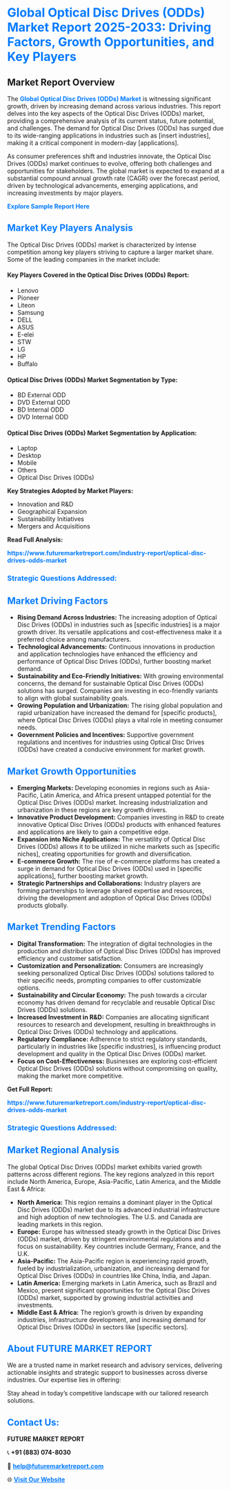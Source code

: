 <h1 style="color: #007BFF;">Global Optical Disc Drives (ODDs) Market Report 2025-2033: Driving Factors, Growth Opportunities, and Key Players</h1>

<section id="overview">
<h2>Market Report Overview</h2>
<p>The <a href="https://www.futuremarketreport.com/industry-report/optical-disc-drives-odds-market" style="color: #007BFF; text-decoration: none;"><strong>Global Optical Disc Drives (ODDs) Market</strong></a> is witnessing significant growth, driven by increasing demand across various industries. This report delves into the key aspects of the Optical Disc Drives (ODDs) market, providing a comprehensive analysis of its current status, future potential, and challenges. The demand for Optical Disc Drives (ODDs) has surged due to its wide-ranging applications in industries such as [insert industries], making it a critical component in modern-day [applications].</p>
<p>As consumer preferences shift and industries innovate, the Optical Disc Drives (ODDs) market continues to evolve, offering both challenges and opportunities for stakeholders. The global market is expected to expand at a substantial compound annual growth rate (CAGR) over the forecast period, driven by technological advancements, emerging applications, and increasing investments by major players.</p>
</section>

<section id="overview">
<p><a href="https://www.futuremarketreport.com/request-sample/reportId=128369" style="color: #007BFF; text-decoration: none;"><strong>Explore Sample Report Here</strong></a></p>
</section>

<section id="key-players">
<h2 style="color: #007BFF;">Market Key Players Analysis</h2>
<p>The Optical Disc Drives (ODDs) market is characterized by intense competition among key players striving to capture a larger market share. Some of the leading companies in the market include:</p>
<h4>Key Players Covered in the Optical Disc Drives (ODDs) Report:</h4>
<ul><li>Lenovo</li><li>Pioneer</li><li>Liteon</li><li>Samsung</li><li>DELL</li><li>ASUS</li><li>E-elei</li><li>STW</li><li>LG</li><li>HP</li><li>Buffalo</li></ul>
<h4>Optical Disc Drives (ODDs) Market Segmentation by Type:</h4>
<ul><li>BD External ODD</li><li>DVD External ODD</li><li>BD Internal ODD</li><li>DVD Internal ODD</li></ul>

<h4>Optical Disc Drives (ODDs) Market Segmentation by Application:</h4>
<ul><li>Laptop</li><li>Desktop</li><li>Mobile</li><li>Others</li><li>Optical Disc Drives (ODDs)</li></ul>
<p><strong>Key Strategies Adopted by Market Players:</strong></p>
<ul>
<li>Innovation and R&D</li>
<li>Geographical Expansion</li>
<li>Sustainability Initiatives</li>
<li>Mergers and Acquisitions</li>
</ul>
</section>

<section>
<p><strong>Read Full Analysis: </strong></p><a href="https://www.futuremarketreport.com/industry-report/optical-disc-drives-odds-market" style="color: #007BFF; text-decoration: none;"><strong>https://www.futuremarketreport.com/industry-report/optical-disc-drives-odds-market</strong></a>
<h3 style="color: #007BFF;">Strategic Questions Addressed:</h3>
</section>

<section id="driving-factors">
<h2 style="color: #007BFF;">Market Driving Factors</h2>
<ul>
<li><strong>Rising Demand Across Industries:</strong> The increasing adoption of Optical Disc Drives (ODDs) in industries such as [specific industries] is a major growth driver. Its versatile applications and cost-effectiveness make it a preferred choice among manufacturers.</li>
<li><strong>Technological Advancements:</strong> Continuous innovations in production and application technologies have enhanced the efficiency and performance of Optical Disc Drives (ODDs), further boosting market demand.</li>
<li><strong>Sustainability and Eco-Friendly Initiatives:</strong> With growing environmental concerns, the demand for sustainable Optical Disc Drives (ODDs) solutions has surged. Companies are investing in eco-friendly variants to align with global sustainability goals.</li>
<li><strong>Growing Population and Urbanization:</strong> The rising global population and rapid urbanization have increased the demand for [specific products], where Optical Disc Drives (ODDs) plays a vital role in meeting consumer needs.</li>
<li><strong>Government Policies and Incentives:</strong> Supportive government regulations and incentives for industries using Optical Disc Drives (ODDs) have created a conducive environment for market growth.</li>
</ul>
</section>

<section id="growth-opportunities">
<h2 style="color: #007BFF;">Market Growth Opportunities</h2>
<ul>
<li><strong>Emerging Markets:</strong> Developing economies in regions such as Asia-Pacific, Latin America, and Africa present untapped potential for the Optical Disc Drives (ODDs) market. Increasing industrialization and urbanization in these regions are key growth drivers.</li>
<li><strong>Innovative Product Development:</strong> Companies investing in R&D to create innovative Optical Disc Drives (ODDs) products with enhanced features and applications are likely to gain a competitive edge.</li>
<li><strong>Expansion into Niche Applications:</strong> The versatility of Optical Disc Drives (ODDs) allows it to be utilized in niche markets such as [specific niches], creating opportunities for growth and diversification.</li>
<li><strong>E-commerce Growth:</strong> The rise of e-commerce platforms has created a surge in demand for Optical Disc Drives (ODDs) used in [specific applications], further boosting market growth.</li>
<li><strong>Strategic Partnerships and Collaborations:</strong> Industry players are forming partnerships to leverage shared expertise and resources, driving the development and adoption of Optical Disc Drives (ODDs) products globally.</li>
</ul>
</section>

<section id="trending-factors">
<h2 style="color: #007BFF;">Market Trending Factors</h2>
<ul>
<li><strong>Digital Transformation:</strong> The integration of digital technologies in the production and distribution of Optical Disc Drives (ODDs) has improved efficiency and customer satisfaction.</li>
<li><strong>Customization and Personalization:</strong> Consumers are increasingly seeking personalized Optical Disc Drives (ODDs) solutions tailored to their specific needs, prompting companies to offer customizable options.</li>
<li><strong>Sustainability and Circular Economy:</strong> The push towards a circular economy has driven demand for recyclable and reusable Optical Disc Drives (ODDs) solutions.</li>
<li><strong>Increased Investment in R&D:</strong> Companies are allocating significant resources to research and development, resulting in breakthroughs in Optical Disc Drives (ODDs) technology and applications.</li>
<li><strong>Regulatory Compliance:</strong> Adherence to strict regulatory standards, particularly in industries like [specific industries], is influencing product development and quality in the Optical Disc Drives (ODDs) market.</li>
<li><strong>Focus on Cost-Effectiveness:</strong> Businesses are exploring cost-efficient Optical Disc Drives (ODDs) solutions without compromising on quality, making the market more competitive.</li>
</ul>
</section>

<section>
<p><strong>Get Full Report: </strong></p><a href="https://www.futuremarketreport.com/industry-report/optical-disc-drives-odds-market" style="color: #007BFF; text-decoration: none;"><strong>https://www.futuremarketreport.com/industry-report/optical-disc-drives-odds-market</strong></a>
<h3 style="color: #007BFF;">Strategic Questions Addressed:</h3>
</section>


<section id="regional-analysis">
<h2 style="color: #007BFF;">Market Regional Analysis</h2>
<p>The global Optical Disc Drives (ODDs) market exhibits varied growth patterns across different regions. The key regions analyzed in this report include North America, Europe, Asia-Pacific, Latin America, and the Middle East & Africa:</p>
<ul>
<li><strong>North America:</strong> This region remains a dominant player in the Optical Disc Drives (ODDs) market due to its advanced industrial infrastructure and high adoption of new technologies. The U.S. and Canada are leading markets in this region.</li>
<li><strong>Europe:</strong> Europe has witnessed steady growth in the Optical Disc Drives (ODDs) market, driven by stringent environmental regulations and a focus on sustainability. Key countries include Germany, France, and the U.K.</li>
<li><strong>Asia-Pacific:</strong> The Asia-Pacific region is experiencing rapid growth, fueled by industrialization, urbanization, and increasing demand for Optical Disc Drives (ODDs) in countries like China, India, and Japan.</li>
<li><strong>Latin America:</strong> Emerging markets in Latin America, such as Brazil and Mexico, present significant opportunities for the Optical Disc Drives (ODDs) market, supported by growing industrial activities and investments.</li>
<li><strong>Middle East & Africa:</strong> The region’s growth is driven by expanding industries, infrastructure development, and increasing demand for Optical Disc Drives (ODDs) in sectors like [specific sectors].</li>
</ul>
</section>

<footer>
<h2 style="color: #007BFF;">About FUTURE MARKET REPORT</h2>
<p>We are a trusted name in market research and advisory services, delivering actionable insights and strategic support to businesses across diverse industries. Our expertise lies in offering:</p>

<p>Stay ahead in today’s competitive landscape with our tailored research solutions.</p>

<h2 style="color: #007BFF;">Contact Us:</h2>
<p><strong>FUTURE MARKET REPORT</strong></p>
<p>📞 <strong>+91 (883) 074-8030</strong></p>
<p>📧 <strong><a href="mailto:help@futuremarketreport.com" style="color: #007BFF;">help@futuremarketreport.com</a></strong></p>
<p>🌐 <strong><a href="https://www.futuremarketreport.com/" style="color: #007BFF;">Visit Our Website</a></strong></p>
</footer>